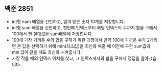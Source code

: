 ## 백준 2851
- int형 num 배열을 선언하고, 입력 받은 숫자 10개를 저장합니다.
- int형 sum 배열을 선언하고, 첫번째 인덱스부터 해당 인덱스의 수까지 합을 구해서 100에서 뺀 절대값을 sum배열에 저장합니다.
- 100에 가장 가까운 수의 합을 구하기 위한 과정에서 만약 100에 가까운 수가 2개라면 큰 값을 선택하기 위해 min(최소값)을 최신화 해줄 때 이전에 구한 sum값과 min 값이 같을 때도 최신화 시켜줍니다.
- 가장 작을 때의 인덱스 위치를 찾고, 그 인덱스까지의 합을 구해서 정답을 알아냈습니다.